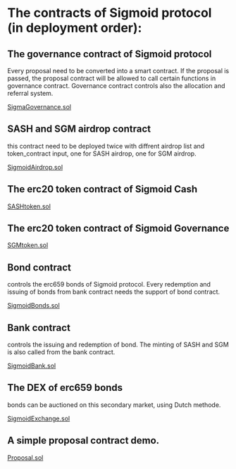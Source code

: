 
# The contracts of Sigmoid protocol (in deployment order):


## The governance contract of Sigmoid protocol
Every proposal need to be converted into a smart contract. If the proposal is passed, the proposal contract will be allowed to call certain functions in governance contract. Governance contract controls also the allocation and referral system.

[SigmaGovernance.sol](https://github.com/Sigmoid-Protocol/Sigmoid-main/blob/main/contracts/SigmaGovernance.sol)



## SASH and SGM airdrop contract
this contract need to be deployed twice with diffrent airdrop list and token_contract input, one for SASH airdrop, one for SGM airdrop.

[SigmoidAirdrop.sol](https://github.com/Sigmoid-Protocol/Sigmoid-main/blob/main/contracts/SigmoidAirdrop.sol)



## The erc20 token contract of Sigmoid Cash

[SASHtoken.sol](https://github.com/Sigmoid-Protocol/Sigmoid-main/blob/main/contracts/SASHtoken.sol)



## The erc20 token contract of Sigmoid Governance 

[SGMtoken.sol](https://github.com/Sigmoid-Protocol/Sigmoid-main/blob/main/contracts/SGMtoken.sol)



## Bond contract
controls the erc659 bonds of Sigmoid protocol. Every redemption and issuing of bonds from bank contract needs the support of bond contract. 

[SigmoidBonds.sol](https://github.com/Sigmoid-Protocol/Sigmoid-main/blob/main/contracts/SigmoidBonds.sol)



## Bank contract
controls the issuing and redemption of bond. The minting of SASH and SGM is also called from the bank contract.

[SigmoidBank.sol](https://github.com/Sigmoid-Protocol/Sigmoid-main/blob/main/contracts/SigmoidBank.sol)




## The DEX of erc659 bonds
bonds can be auctioned on this secondary market, using Dutch methode.

[SigmoidExchange.sol](https://github.com/Sigmoid-Protocol/Sigmoid-main/blob/main/contracts/SigmoidExchange.sol)




## A simple proposal contract demo.

[Proposal.sol](https://github.com/Sigmoid-Protocol/Sigmoid-main/blob/main/contracts/Proposal.sol)
